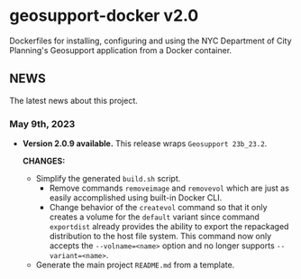 # geosupport-docker v2.0

Dockerfiles for installing, configuring and using the NYC Department of City Planning's Geosupport application from a Docker container.

## NEWS

The latest news about this project.

### May 9th, 2023

* **Version 2.0.9 available.** This release wraps `Geosupport 23b_23.2`.

  **CHANGES:**

  * Simplify the generated `build.sh` script.
    * Remove commands `removeimage` and `removevol` which are just as easily accomplished using built-in Docker CLI.
    * Change behavior of the `createvol` command so that it only creates a volume for the `default` variant since command `exportdist` already provides the ability to export the repackaged distribution to the host file system. This command now only accepts the `--volname=<name>` option and no longer supports `--variant=<name>`.
  * Generate the main project `README.md` from a template.
